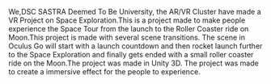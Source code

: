 We,DSC SASTRA Deemed To Be University, the AR/VR Cluster have made a VR Project on Space Exploration.This is a project made to make people experience the Space Tour from the launch to the Roller Coaster ride on Moon.This project is made with several scene transitions.
                       The scene in Oculus Go will start with a launch countdown and then rocket launch further to the Space Exploration and finally gets ended with a small roller coaster ride on the Moon.The project was made in Unity 3D.
                       The project was made to create a immersive effect for the people to experience.
